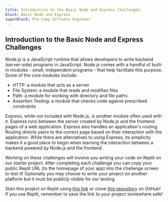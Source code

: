 ```yaml
---
title: Introduction to the Basic Node and Express Challenges
block: Basic Node and Express
superBlock: Pre Camp Software Engineer
---
```


## Introduction to the Basic Node and Express Challenges

Node.js is a JavaScript runtime that allows developers to write backend (server-side) programs in JavaScript. Node.js comes with a handful of built-in modules - small, independent programs - that help facilitate this purpose. Some of the core modules include:

- HTTP: a module that acts as a server
- File System: a module that reads and modifies files
- Path: a module for working with directory and file paths
- Assertion Testing: a module that checks code against prescribed constraints

Express, while not included with Node.js, is another module often used with it. Express runs between the server created by Node.js and the frontend pages of a web application. Express also handles an application's routing. Routing directs users to the correct page based on their interaction with the application. While there are alternatives to using Express, its simplicity makes it a good place to begin when learning the interaction between a backend powered by Node.js and the frontend.

Working on these challenges will involve you writing your code on Replit on our starter project. After completing each challenge you can copy your public Replit URL (to the homepage of your app) into the challenge screen to test it! Optionally you may choose to write your project on another platform but it must be publicly visible for our testing.

Start this project on Replit using <a href='https://replit.com/github/freeCodeCamp/boilerplate-express'>this link</a> or clone <a href='https://github.com/freeCodeCamp/boilerplate-express/'>this repository</a> on GitHub! If you use Replit, remember to save the link to your project somewhere safe!
